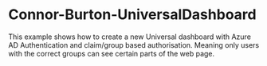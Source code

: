 # Connor-Burton-UniversalDashboard
This example shows how to create a new Universal dashboard with Azure AD Authentication and claim/group based authorisation. Meaning only users with the correct groups can see certain parts of the web page. 
